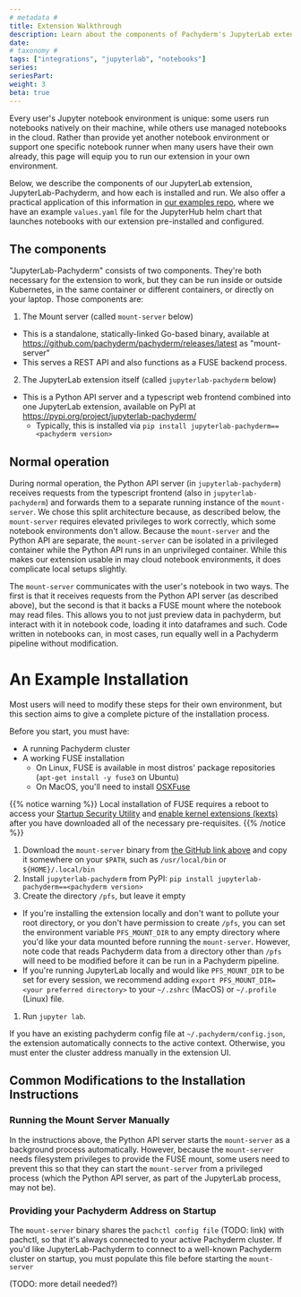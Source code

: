 ```yaml
---
# metadata # 
title: Extension Walkthrough
description: Learn about the components of Pachyderm's JupyterLab extension, how they work, and how to install and use them.
date: 
# taxonomy #
tags: ["integrations", "jupyterlab", "notebooks"]
series:
seriesPart:
weight: 3
beta: true 
---
```


Every user's Jupyter notebook environment is unique: some users run notebooks natively on their machine, while others use managed notebooks in the cloud. Rather than provide yet another notebook environment or support one specific notebook runner when many users have their own already, this page will equip you to run our extension in your own environment.

Below, we describe the components of our JupyterLab extension, JupyterLab-Pachyderm, and how each is installed and run. We also offer a practical application of this information in [our examples repo](https://github.com/pachyderm/examples/tree/master/jupyterhub), where we have an example `values.yaml` file for the JupyterHub helm chart that launches notebooks with our extension pre-installed and configured.

## The components

"JupyterLab-Pachyderm" consists of two components. They're both necessary for the extension to work, but they can be run inside or outside Kubernetes, in the same container or different containers, or directly on your laptop.
Those components are:
1. The Mount server (called `mount-server` below)
  - This is a standalone, statically-linked Go-based binary, available at https://github.com/pachyderm/pachyderm/releases/latest as "mount-server"
  - This serves a REST API and also functions as a FUSE backend process.

2. The JupyterLab extension itself (called `jupyterlab-pachyderm` below)
  - This is a Python API server and a typescript web frontend combined into one JupyterLab extension, available on PyPI at https://pypi.org/project/jupyterlab-pachyderm/
    - Typically, this is installed via `pip install jupyterlab-pachyderm==<pachyderm version>`

## Normal operation

During normal operation, the Python API server (in `jupyterlab-pachyderm`) receives requests from the typescript frontend (also in `jupyterlab-pachyderm`) and forwards them to a separate running instance of the `mount-server`. We chose this split architecture because, as described below, the `mount-server` requires elevated privileges to work correctly, which some notebook environments don't allow. Because the `mount-server` and the Python API are separate, the `mount-server` can be isolated in a privileged container while the Python API runs in an unprivileged container. While this makes our extension usable in may cloud notebook environments, it does complicate local setups slightly.

The `mount-server` communicates with the user's notebook in two ways. The first is that it receives requests from the Python API server (as described above), but the second is that it backs a FUSE mount where the notebook may read files. This allows you to not just preview data in pachyderm, but interact with it in notebook code, loading it into dataframes and such. Code written in notebooks can, in most cases, run equally well in a Pachyderm pipeline without modification.

# An Example Installation

Most users will need to modify these steps for their own environment, but this section aims to give a complete picture of the installation process.

Before you start, you must have:
- A running Pachyderm cluster
- A working FUSE installation
  - On Linux, FUSE is available in most distros' package repositories (`apt-get install -y fuse3` on Ubuntu)
  - On MacOS, you'll need to install [OSXFuse](https://osxfuse.github.io/)

{{% notice warning %}}
Local installation of FUSE requires a reboot to access your [Startup Security Utility](https://support.apple.com/en-us/HT208198) and [enable kernel extensions (kexts)](https://support.apple.com/guide/security/kernel-extensions-sec8e454101b) after you have downloaded all of the necessary pre-requisites.
{{% /notice %}}

1. Download the `mount-server` binary from [the GitHub link above](https://github.com/pachyderm/examples/tree/master/jupyterhub) and copy it somewhere on your `$PATH`, such as `/usr/local/bin` or `${HOME}/.local/bin`
1. Install `jupyterlab-pachyderm` from PyPI: `pip install jupyterlab-pachyderm==<pachyderm version>`
1. Create the directory `/pfs`, but leave it empty
  - If you're installing the extension locally and don't want to pollute your root directory, or you don't have permission to create `/pfs`, you can set the environment variable `PFS_MOUNT_DIR` to any empty directory where you'd like your data mounted before running the `mount-server`. However, note code that reads Pachyderm data from a directory other than `/pfs` will need to be modified before it can be run in a Pachyderm pipeline.
  - If you're running JupyterLab locally and would like `PFS_MOUNT_DIR` to be set for every session, we recommend adding `export PFS_MOUNT_DIR=<your preferred directory>` to your `~/.zshrc` (MacOS) or `~/.profile` (Linux) file.
1. Run `jupyter lab`. 

If you have an existing pachyderm config file at `~/.pachyderm/config.json`, the extension automatically connects to the active context. Otherwise, you must enter the cluster address manually in the extension UI.

## Common Modifications to the Installation Instructions

### Running the Mount Server Manually
In the instructions above, the Python API server starts the `mount-server` as a background process automatically. However, because the `mount-server` needs filesystem privileges to provide the FUSE mount, some users need to prevent this so that they can start the `mount-server` from a privileged process (which the Python API server, as part of the JupyterLab process, may not be).

<TODO>

### Providing your Pachyderm Address on Startup

The `mount-server` binary shares the `pachctl config file` (TODO: link) with pachctl, so that it's always connected to your active Pachyderm cluster. If you'd like JupyterLab-Pachyderm to connect to a well-known Pachyderm cluster on startup, you must populate this file before starting the `mount-server`

(TODO: more detail needed?)
